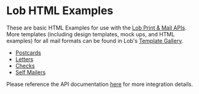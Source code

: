 # Lob HTML Examples

These are basic HTML Examples for use with the [Lob Print &amp; Mail APIs](https://lob.com). More templates (including design templates, mock ups, and HTML examples) for all mail formats can be found in Lob's [Template Gallery](https://www.lob.com/template-gallery). 

- [Postcards](/postcards)
- [Letters](/letters)
- [Checks](/checks)
- [Self Mailers](/self_mailers)

Please reference the API documentation [here](https://lob.com/docs) for more integration details.
